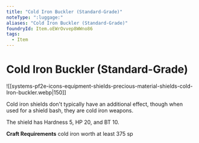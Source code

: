 ```yaml
---
title: "Cold Iron Buckler (Standard-Grade)"
noteType: ":luggage:"
aliases: "Cold Iron Buckler (Standard-Grade)"
foundryId: Item.oEWrOvvep8WWno86
tags:
  - Item
---
```


# Cold Iron Buckler (Standard-Grade)
![[systems-pf2e-icons-equipment-shields-precious-material-shields-cold-Iron-buckler.webp|150]]

Cold iron shields don't typically have an additional effect, though when used for a shield bash, they are cold iron weapons.

The shield has Hardness 5, HP 20, and BT 10.

**Craft Requirements** cold iron worth at least 375 sp
